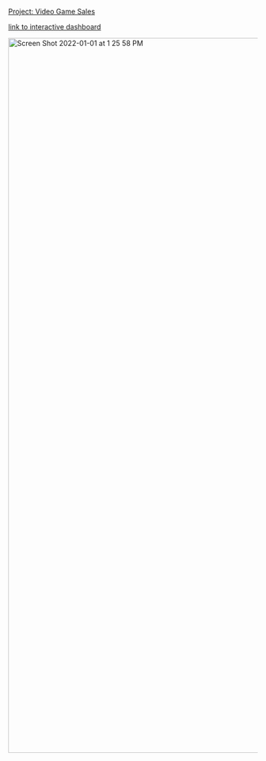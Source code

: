 [Project: Video Game Sales](https://github.com/ryansxiong/Video_Game_Sales_ds_proj)

[link to interactive dashboard](https://public.tableau.com/app/profile/ryan.xiong/viz/VideoGameSalesProject_16405800850660/Dashboard1)

<img width="1440" alt="Screen Shot 2022-01-01 at 1 25 58 PM" src="https://user-images.githubusercontent.com/91089401/147860502-6f883900-e058-4ee0-ac91-84a781794d6f.png">
